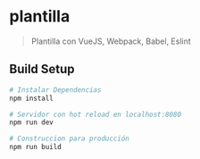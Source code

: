 # plantilla

> Plantilla con VueJS, Webpack, Babel, Eslint

## Build Setup

``` bash
# Instalar Dependencias
npm install

# Servidor con hot reload en localhost:8080
npm run dev

# Construccion para producción
npm run build
```
